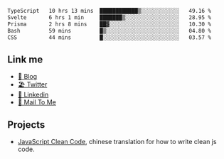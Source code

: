 <!--START_SECTION:waka-->

```txt
TypeScript   10 hrs 13 mins  ████████████▒░░░░░░░░░░░░   49.16 %
Svelte       6 hrs 1 min     ███████▒░░░░░░░░░░░░░░░░░   28.95 %
Prisma       2 hrs 8 mins    ██▓░░░░░░░░░░░░░░░░░░░░░░   10.30 %
Bash         59 mins         █▒░░░░░░░░░░░░░░░░░░░░░░░   04.80 %
CSS          44 mins         █░░░░░░░░░░░░░░░░░░░░░░░░   03.57 %
```

<!--END_SECTION:waka-->

## Link me

- [📕 Blog](https://chris-yu.vercel.app/)
- [🏖️ Twitter](https://twitter.com/yuetong3yu)
- [🧳 Linkedin](https://www.linkedin.com/in/yuetong3yu)
- [📧 Mail To Me](mailto:yuetong3yu@gmail.com)


## Projects 

- [JavaScript Clean Code](https://js-clean-code-cn.vercel.app/), chinese translation for how to write clean js code.
